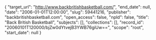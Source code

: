 {
  "target_url": "http://www.backbritishbasketball.com/", 
  "end_date": null, 
  "date": "2006-01-01T12:00:00", 
  "slug": 59441216, 
  "publisher": "backbritishbasketball.com", 
  "open_access": false, 
  "npld": false, 
  "title": "Back British Basketball", 
  "subjects": [], 
  "collections": [], 
  "record_id": "20060101T120000/bjZw0dYtvejB3YWB76giUw==", 
  "scope": "root", 
  "start_date": null
}

